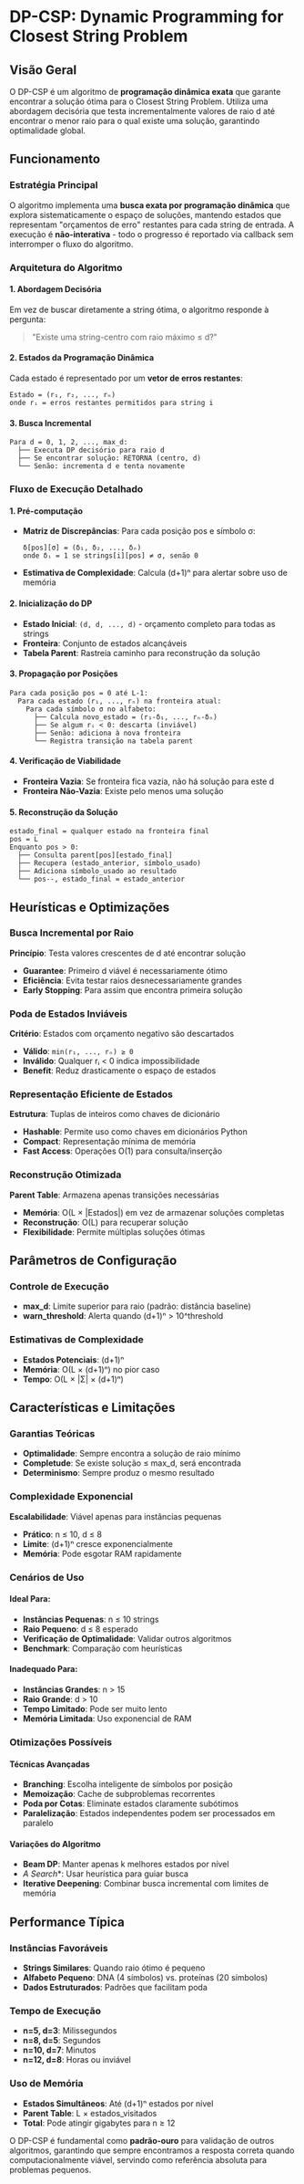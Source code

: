 # DP-CSP: Dynamic Programming for Closest String Problem

## Visão Geral
O DP-CSP é um algoritmo de **programação dinâmica exata** que garante encontrar a solução ótima para o Closest String Problem. Utiliza uma abordagem decisória que testa incrementalmente valores de raio d até encontrar o menor raio para o qual existe uma solução, garantindo optimalidade global.

## Funcionamento

### Estratégia Principal
O algoritmo implementa uma **busca exata por programação dinâmica** que explora sistematicamente o espaço de soluções, mantendo estados que representam "orçamentos de erro" restantes para cada string de entrada. A execução é **não-interativa** - todo o progresso é reportado via callback sem interromper o fluxo do algoritmo.

### Arquitetura do Algoritmo

#### 1. Abordagem Decisória
Em vez de buscar diretamente a string ótima, o algoritmo responde à pergunta:
> "Existe uma string-centro com raio máximo ≤ d?"

#### 2. Estados da Programação Dinâmica
Cada estado é representado por um **vetor de erros restantes**:
```
Estado = (r₁, r₂, ..., rₙ)
onde rᵢ = erros restantes permitidos para string i
```

#### 3. Busca Incremental
```
Para d = 0, 1, 2, ..., max_d:
  ├── Executa DP decisório para raio d
  ├── Se encontrar solução: RETORNA (centro, d)
  └── Senão: incrementa d e tenta novamente
```

### Fluxo de Execução Detalhado

#### 1. Pré-computação
- **Matriz de Discrepâncias**: Para cada posição pos e símbolo σ:
  ```
  δ[pos][σ] = (δ₁, δ₂, ..., δₙ)
  onde δᵢ = 1 se strings[i][pos] ≠ σ, senão 0
  ```
- **Estimativa de Complexidade**: Calcula (d+1)ⁿ para alertar sobre uso de memória

#### 2. Inicialização do DP
- **Estado Inicial**: `(d, d, ..., d)` - orçamento completo para todas as strings
- **Fronteira**: Conjunto de estados alcançáveis
- **Tabela Parent**: Rastreia caminho para reconstrução da solução

#### 3. Propagação por Posições
```
Para cada posição pos = 0 até L-1:
  Para cada estado (r₁, ..., rₙ) na fronteira atual:
    Para cada símbolo σ no alfabeto:
      ├── Calcula novo_estado = (r₁-δ₁, ..., rₙ-δₙ)
      ├── Se algum rᵢ < 0: descarta (inviável)
      ├── Senão: adiciona à nova fronteira
      └── Registra transição na tabela parent
```

#### 4. Verificação de Viabilidade
- **Fronteira Vazia**: Se fronteira fica vazia, não há solução para este d
- **Fronteira Não-Vazia**: Existe pelo menos uma solução

#### 5. Reconstrução da Solução
```
estado_final = qualquer estado na fronteira final
pos = L
Enquanto pos > 0:
  ├── Consulta parent[pos][estado_final]
  ├── Recupera (estado_anterior, símbolo_usado)
  ├── Adiciona símbolo_usado ao resultado
  └── pos--, estado_final = estado_anterior
```

## Heurísticas e Optimizações

### Busca Incremental por Raio
**Princípio**: Testa valores crescentes de d até encontrar solução
- **Guarantee**: Primeiro d viável é necessariamente ótimo
- **Eficiência**: Evita testar raios desnecessariamente grandes
- **Early Stopping**: Para assim que encontra primeira solução

### Poda de Estados Inviáveis
**Critério**: Estados com orçamento negativo são descartados
- **Válido**: `min(r₁, ..., rₙ) ≥ 0`
- **Inválido**: Qualquer rᵢ < 0 indica impossibilidade
- **Benefit**: Reduz drasticamente o espaço de estados

### Representação Eficiente de Estados
**Estrutura**: Tuplas de inteiros como chaves de dicionário
- **Hashable**: Permite uso como chaves em dicionários Python
- **Compact**: Representação mínima de memória
- **Fast Access**: Operações O(1) para consulta/inserção

### Reconstrução Otimizada
**Parent Table**: Armazena apenas transições necessárias
- **Memória**: O(L × |Estados|) em vez de armazenar soluções completas
- **Reconstrução**: O(L) para recuperar solução
- **Flexibilidade**: Permite múltiplas soluções ótimas

## Parâmetros de Configuração

### Controle de Execução
- **max_d**: Limite superior para raio (padrão: distância baseline)
- **warn_threshold**: Alerta quando (d+1)ⁿ > 10^threshold

### Estimativas de Complexidade
- **Estados Potenciais**: (d+1)ⁿ
- **Memória**: O(L × (d+1)ⁿ) no pior caso
- **Tempo**: O(L × |Σ| × (d+1)ⁿ)

## Características e Limitações

### Garantias Teóricas
- **Optimalidade**: Sempre encontra a solução de raio mínimo
- **Completude**: Se existe solução ≤ max_d, será encontrada
- **Determinismo**: Sempre produz o mesmo resultado

### Complexidade Exponencial
**Escalabilidade**: Viável apenas para instâncias pequenas
- **Prático**: n ≤ 10, d ≤ 8
- **Limite**: (d+1)ⁿ cresce exponencialmente
- **Memória**: Pode esgotar RAM rapidamente

### Cenários de Uso

#### Ideal Para:
- **Instâncias Pequenas**: n ≤ 10 strings
- **Raio Pequeno**: d ≤ 8 esperado
- **Verificação de Optimalidade**: Validar outros algoritmos
- **Benchmark**: Comparação com heurísticas

#### Inadequado Para:
- **Instâncias Grandes**: n > 15
- **Raio Grande**: d > 10
- **Tempo Limitado**: Pode ser muito lento
- **Memória Limitada**: Uso exponencial de RAM

### Otimizações Possíveis

#### Técnicas Avançadas
- **Branching**: Escolha inteligente de símbolos por posição
- **Memoização**: Cache de subproblemas recorrentes
- **Poda por Cotas**: Eliminate estados claramente subótimos
- **Paralelização**: Estados independentes podem ser processados em paralelo

#### Variações do Algoritmo
- **Beam DP**: Manter apenas k melhores estados por nível
- **A* Search**: Usar heurística para guiar busca
- **Iterative Deepening**: Combinar busca incremental com limites de memória

## Performance Típica

### Instâncias Favoráveis
- **Strings Similares**: Quando raio ótimo é pequeno
- **Alfabeto Pequeno**: DNA (4 símbolos) vs. proteínas (20 símbolos)
- **Dados Estruturados**: Padrões que facilitam poda

### Tempo de Execução
- **n=5, d=3**: Milissegundos
- **n=8, d=5**: Segundos
- **n=10, d=7**: Minutos
- **n=12, d=8**: Horas ou inviável

### Uso de Memória
- **Estados Simultâneos**: Até (d+1)ⁿ estados por nível
- **Parent Table**: L × estados_visitados
- **Total**: Pode atingir gigabytes para n ≥ 12

O DP-CSP é fundamental como **padrão-ouro** para validação de outros algoritmos, garantindo que sempre encontramos a resposta correta quando computacionalmente viável, servindo como referência absoluta para problemas pequenos.
